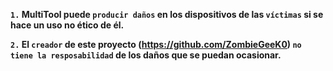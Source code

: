 **`1.` MultiTool puede `producir daños` en los dispositivos de las `víctimas` si se hace un uso no ético de él.**

**`2.` El `creador` de este proyecto (https://github.com/ZombieGeeK0) `no tiene la resposabilidad` de los daños que se puedan ocasionar.**
